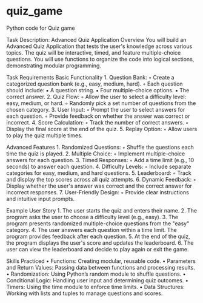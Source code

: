 # quiz_game
Python code for Quiz game

Task Description: Advanced Quiz Application
Overview
You will build an Advanced Quiz Application that tests the user's knowledge across various topics. The quiz will be interactive, timed, and feature multiple-choice questions. You will use functions to organize the code into logical sections, demonstrating modular programming.

Task Requirements
Basic Functionality
    1. Question Bank:
        ◦ Create a categorized question bank (e.g., easy, medium, hard).
        ◦ Each question should include:
            ▪ A question string.
            ▪ Four multiple-choice options.
            ▪ The correct answer.
    2. Quiz Flow:
        ◦ Allow the user to select a difficulty level: easy, medium, or hard.
        ◦ Randomly pick a set number of questions from the chosen category.
    3. User Input:
        ◦ Prompt the user to select answers for each question.
        ◦ Provide feedback on whether the answer was correct or incorrect.
    4. Score Calculation:
        ◦ Track the number of correct answers.
        ◦ Display the final score at the end of the quiz.
    5. Replay Option:
        ◦ Allow users to play the quiz multiple times.

Advanced Features
    1. Randomized Questions:
        ◦ Shuffle the questions each time the quiz is played.
    2. Multiple Choice:
        ◦ Implement multiple-choice answers for each question.
    3. Timed Responses:
        ◦ Add a time limit (e.g., 10 seconds) to answer each question.
    4. Difficulty Levels:
        ◦ Include separate categories for easy, medium, and hard questions.
    5. Leaderboard:
        ◦ Track and display the top scores across all quiz attempts.
    6. Dynamic Feedback:
        ◦ Display whether the user's answer was correct and the correct answer for incorrect responses.
    7. User-Friendly Design:
        ◦ Provide clear instructions and intuitive input prompts.

Example User Story
    1. The user starts the quiz and enters their name.
    2. The program asks the user to choose a difficulty level (e.g., easy).
    3. The program presents randomized multiple-choice questions from the "easy" category.
    4. The user answers each question within a time limit. The program provides feedback after each question.
    5. At the end of the quiz, the program displays the user's score and updates the leaderboard.
    6. The user can view the leaderboard and decide to play again or exit the game.

Skills Practiced
    • Functions: Creating modular, reusable code.
    • Parameters and Return Values: Passing data between functions and processing results.
    • Randomization: Using Python’s random module to shuffle questions.
    • Conditional Logic: Handling user input and determining quiz outcomes.
    • Timers: Using the time module to enforce time limits.
    • Data Structures: Working with lists and tuples to manage questions and scores.

